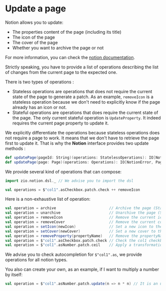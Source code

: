 # Update a page

Notion allows you to update:
- The properties content of the page (including its title)
- The icon of the page
- The cover of the page
- Whether you want to archive the page or not

For more information, you can check the [notion documentation](https://developers.notion.com/reference/patch-page).

Strictly speaking, you have to provide a list of operations describing the list of changes from the current page to the 
expected one.

There is two types of operations :
- Stateless operations are operations that does not require the current state of the page to generate a patch. As an
  example, `removeIcon` is a stateless operation because we don't need to explicitly know if the page already has an
  icon or not.
- Stateful operations are operations that does require the current state of the page. The only current stateful 
  operation is `UpdateProperty`. It indeed requires the current page property to update it.

We explicitly differentiate the operations because stateless operations does not require a page to work. It means that
we don't have to retrieve the page first to update it. That is why the **Notion** interface provides two update 
methods :

```scala
def updatePage(pageId: String)(operations: StatelessOperations): IO[NotionError, Page]
def updatePage(page: Page)(operations: Operations): IO[NotionError, Page]
```

We provide several kind of operations that can compose:

```scala
import zio.notion.dsl._ // We advise you to import the dsl

val operations = $"col1".asCheckbox.patch.check ++ removeIcon
```

Here is a non-exhaustive list of operation:

```scala
val operation = archive                        // Archive the page (Stateless)
val operation = unarchive                      // Unarchive the page (Stateless)
val operation = removeIcon                     // Remove the current icon of the page (Stateless)
val operation = removeCover                    // Remove the current cover of the page (Stateless)
val operation = setIcon(newIcon)               // Set a new icon to the page (Stateless)
val operation = setCover(newCover)             // Set a new cover to the page (Stateless)
val operation = removeProperty(propertyName)   // Remove the propertyName property of the page (Stateless)
val operation = $"col1".asCheckbox.patch.check // Check the col1 checkbox property (Stateless)
val operation = $"col1".asNumber.patch.ceil    // Apply a transformation to the col1 number property (Stateful)
```

We advise you to check autocompletion for `$"col1".as`, we provide operations for all notion types.

You also can create your own, as an example, if I want to multiply a number by itself:

```scala
val operation = $"col1".asNumber.patch.update(n => n * n) // It is an update (Stateful)
```
